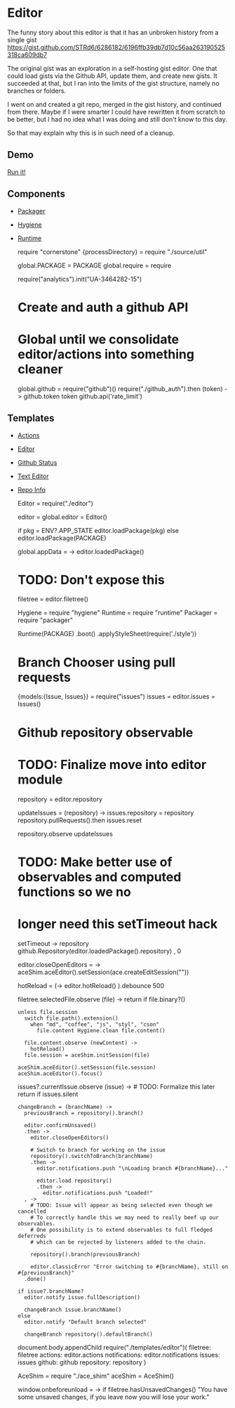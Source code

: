 Editor
======

The funny story about this editor is that it has an unbroken history from a
single gist https://gist.github.com/STRd6/6286182/6196ffb39db7d10c56aa263190525318ca609db7

The original gist was an exploration in a self-hosting gist editor. One that
could load gists via the Github API, update them, and create new gists. It
succeeded at that, but I ran into the limits of the gist structure, namely no
branches or folders.

I went on and created a git repo, merged in the gist history, and continued from
there. Maybe if I were smarter I could have rewritten it from scratch to be better,
but I had no idea what I was doing and still don't know to this day.

So that may explain why this is in such need of a cleanup.

Demo
----

[Run it!](/editor)

Components
----------

- [Packager](/packager/docs)
- [Hygiene](/hygiene/docs)
- [Runtime](/runtime/docs)

    require "cornerstone"
    {processDirectory} = require "./source/util"

    global.PACKAGE = PACKAGE
    global.require = require

    require("analytics").init("UA-3464282-15")

    # Create and auth a github API
    # Global until we consolidate editor/actions into something cleaner

    global.github = require("github")()
    require("./github_auth").then (token) ->
      github.token token
      github.api('rate_limit')

Templates
---------

- [Actions](./templates/actions)
- [Editor](./templates/editor)
- [Github Status](./templates/github_status)
- [Text Editor](./templates/text_editor)
- [Repo Info](./templates/repo_info)

    Editor = require("./editor")

    editor = global.editor = Editor()

    if pkg = ENV?.APP_STATE
      editor.loadPackage(pkg)
    else
      editor.loadPackage(PACKAGE)

    global.appData = ->
      editor.loadedPackage()

    # TODO: Don't expose this
    filetree = editor.filetree()

    Hygiene = require "hygiene"
    Runtime = require "runtime"
    Packager = require "packager"

    Runtime(PACKAGE)
      .boot()
      .applyStyleSheet(require('./style'))

    # Branch Chooser using pull requests
    {models:{Issue, Issues}} = require("issues")
    issues = editor.issues = Issues()

    # Github repository observable
    # TODO: Finalize move into editor module
    repository = editor.repository

    updateIssues = (repository) ->
      issues.repository = repository
      repository.pullRequests().then issues.reset

    repository.observe updateIssues

    # TODO: Make better use of observables and computed functions so we no
    # longer need this setTimeout hack
    setTimeout ->
      repository github.Repository(editor.loadedPackage().repository)
    , 0

    editor.closeOpenEditors = ->
      aceShim.aceEditor().setSession(ace.createEditSession(""))

    hotReload = (->
      editor.hotReload()
    ).debounce 500

    filetree.selectedFile.observe (file) ->
      return if file.binary?()

      unless file.session
        switch file.path().extension()
          when "md", "coffee", "js", "styl", "cson"
            file.content Hygiene.clean file.content()

        file.content.observe (newContent) ->
          hotReload()
        file.session = aceShim.initSession(file)

      aceShim.aceEditor().setSession(file.session)
      aceShim.aceEditor().focus()

    issues?.currentIssue.observe (issue) ->
      # TODO: Formalize this later
      return if issues.silent

      changeBranch = (branchName) ->
        previousBranch = repository().branch()

        editor.confirmUnsaved()
        .then ->
          editor.closeOpenEditors()

          # Switch to branch for working on the issue
          repository().switchToBranch(branchName)
          .then ->
            editor.notifications.push "\nLoading branch #{branchName}..."

            editor.load repository()
            .then ->
              editor.notifications.push "Loaded!"
        , ->
          # TODO: Issue will appear as being selected even though we cancelled
          # To correctly handle this we may need to really beef up our observables.
          # One possibility is to extend observables to full fledged deferreds
          # which can be rejected by listeners added to the chain.

          repository().branch(previousBranch)

          editor.classicError "Error switching to #{branchName}, still on #{previousBranch}"
        .done()

      if issue?.branchName?
        editor.notify issue.fullDescription()

        changeBranch issue.branchName()
      else
        editor.notify "Default branch selected"

        changeBranch repository().defaultBranch()

    document.body.appendChild require("./templates/editor")(
      filetree: filetree
      actions: editor.actions
      notifications: editor.notifications
      issues: issues
      github: github
      repository: repository
    )

    AceShim = require "./ace_shim"
    aceShim = AceShim()

    window.onbeforeunload = ->
      if filetree.hasUnsavedChanges()
        "You have some unsaved changes, if you leave now you will lose your work."
